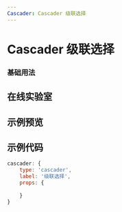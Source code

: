 ```yaml
---
Cascader: Cascader 级联选择
---
```

# Cascader 级联选择

### 基础用法

<ClientOnly>
<field-cascader-demo blockName="cascaderField1"/>
</ClientOnly>

## 在线实验室
<ClientOnly>
<ams-config name="cascader" type="field"/>
</ClientOnly>

## 示例预览
<ClientOnly>
<demo-list :type="'cascader'"></demo-list>
</ClientOnly>

## 示例代码
```js
cascader: {
    type: 'cascader',
    label: '级联选择',
    props: {
        
    }
}
```